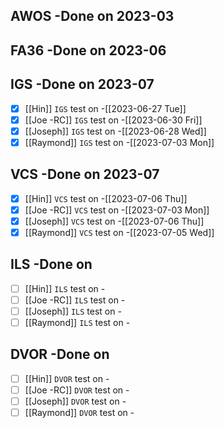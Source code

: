 ## AWOS -Done on 2023-03
## FA36 -Done on 2023-06
## IGS -Done on 2023-07
- [x] [[Hin]] `IGS` test on -[[2023-06-27 Tue]]
- [x] [[Joe -RC]] `IGS` test on -[[2023-06-30 Fri]]
- [x] [[Joseph]] `IGS` test on -[[2023-06-28 Wed]]
- [x] [[Raymond]] `IGS` test on -[[2023-07-03 Mon]]
## VCS -Done on 2023-07
- [x] [[Hin]] `VCS` test on -[[2023-07-06 Thu]]
- [x] [[Joe -RC]] `VCS` test on -[[2023-07-03 Mon]]
- [x] [[Joseph]] `VCS` test on -[[2023-07-06 Thu]]
- [x] [[Raymond]] `VCS` test on -[[2023-07-05 Wed]]
## ILS -Done on
- [ ] [[Hin]] `ILS` test on -
- [ ] [[Joe -RC]] `ILS` test on -
- [ ] [[Joseph]] `ILS` test on -
- [ ] [[Raymond]] `ILS` test on -
## DVOR -Done on
- [ ] [[Hin]] `DVOR` test on -
- [ ] [[Joe -RC]] `DVOR` test on -
- [ ] [[Joseph]] `DVOR` test on -
- [ ] [[Raymond]] `DVOR` test on -
